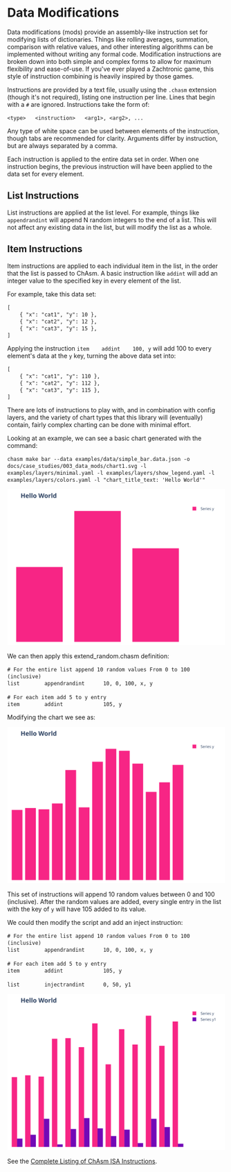# Data Modifications

Data modifications (mods) provide an assembly-like instruction set for modifying lists of dictionaries. Things like rolling averages, summation, comparison with relative values, and other interesting algorithms can be implemented without writing any formal code. Modification instructions are broken down into both simple and complex forms to allow for maximum flexibility and ease-of-use. If you've ever played a Zachtronic game, this style of instruction combining is heavily inspired by those games. 

Instructions are provided by a text file, usually using the `.chasm` extension (though it's not required), listing one instruction per line. Lines that begin with a `#` are ignored. Instructions take the form of:

```
<type>   <instruction>   <arg1>, <arg2>, ...
```

Any type of white space can be used between elements of the instruction, though tabs are recommended for clarity. Arguments differ by instruction, but are always separated by a comma. 

Each instruction is applied to the entire data set in order. When one instruction begins, the previous instruction will have been applied to the data set for every element.

## List Instructions

List instructions are applied at the list level. For example, things like `appendrandint` will append N random integers to the end of a list. This will not affect any existing data in the list, but will modify the list as a whole.

## Item Instructions

Item instructions are applied to each individual item in the list, in the order that the list is passed to ChAsm. A basic instruction like `addint` will add an integer value to the specified key in every element of the list. 

For example, take this data set:

```
[
    { "x": "cat1", "y": 10 },
    { "x": "cat2", "y": 12 },
    { "x": "cat3", "y": 15 },
]
```

Applying the instruction `item    addint    100, y` will add 100 to every element's data at the `y` key, turning the above data set into:

```
[
    { "x": "cat1", "y": 110 },
    { "x": "cat2", "y": 112 },
    { "x": "cat3", "y": 115 },
]
```

There are lots of instructions to play with, and in combination with config layers, and the variety of chart types that this library will (eventually) contain, fairly complex charting can be done with minimal effort. 

Looking at an example, we can see a basic chart generated with the command:

```
chasm make bar --data examples/data/simple_bar.data.json -o docs/case_studies/003_data_mods/chart1.svg -l examples/layers/minimal.yaml -l examples/layers/show_legend.yaml -l examples/layers/colors.yaml -l "chart_title_text: 'Hello World'"
```

![chart1](chart1.svg)

We can then apply this extend_random.chasm definition:

```
# For the entire list append 10 random values From 0 to 100 (inclusive)
list        appendrandint      10, 0, 100, x, y

# For each item add 5 to y entry
item        addint             105, y
```

Modifying the chart we see as:

![chart2](chart2.svg)

This set of instructions will append 10 random values between 0 and 100 (inclusive). After the random values are added, every single entry in the list with the key of `y` will have 105 added to its value.

We could then modify the script and add an inject instruction:

```
# For the entire list append 10 random values From 0 to 100 (inclusive)
list        appendrandint      10, 0, 100, x, y

# For each item add 5 to y entry
item        addint             105, y

list        injectrandint      0, 50, y1
```

![chart3](chart3.svg)

See the [Complete Listing of ChAsm ISA Instructions](../../isa/list.md).
